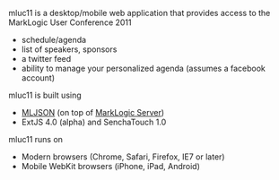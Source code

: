 mluc11 is a desktop/mobile web application that provides access to the MarkLogic User Conference 2011

 * schedule/agenda
 * list of speakers, sponsors
 * a twitter feed
 * ability to manage your personalized agenda (assumes a facebook account)

mluc11 is built using

 * [MLJSON] (on top of  [MarkLogic Server])
 * ExtJS 4.0 (alpha) and SenchaTouch 1.0

mluc11 runs on

 * Modern browsers (Chrome, Safari, Firefox, IE7 or later)
 * Mobile WebKit browsers (iPhone, iPad, Android)

[MLJSON]: https://github.com/isubiker/mljson/  
[MarkLogic Server]: http://developer.marklogic.com/ 
